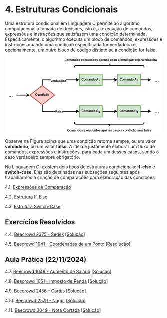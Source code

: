 # 4. Estruturas Condicionais

Uma estrutura condicional em Linguagem C permite ao algoritmo computacional a tomada de decisões, isto é, a execução de comandos, expressões e instruções que satisfazem uma condição determinada. Especificamente, o algoritmo executa um bloco de comandos, expressões e instruções quando uma condição especificada for verdadeira e, opcionalmente, um outro bloco de código distinto se a condição for falsa.

![Fluxograma if-else](images/ifelse_flowchart.png)

Observe na Figura acima que uma condição retorna sempre, ou um valor **verdadeiro**, ou um valor **falso**. A ideia é justamente elaborar um fluxo de comandos, expressões e instruções, para cada um desses casos, sendo o caso verdadeiro sempre obrigatório.

Na Linguagem C, existem dois tipos de estruturas condicionais: **if-else** e **switch-case**. Elas são detalhadas nas subseções seguintes após trabalharmos a criação de comparações para elaboração das condições.

4.1. [Expressões de Comparação](comparacao.md)

4.2. [Estrutura If-Else](ifelse.md)

4.3. [Estrutura Switch-Case](switchcase.md)

## Exercícios Resolvidos

4.4. [Beecrowd 2375 - Sedex](https://judge.beecrowd.com/pt/problems/view/2375) [[Solucão](beecrowd_2375.md)]

4.5. [Beecrowd 1041 - Coordenadas de um Ponto](https://judge.beecrowd.com/pt/problems/view/1041) [[Resolucão](beecrowd_1041.md)]


## Aula Prática (22/11/2024)

4.7. [Beecrowd 1048 - Aumento de Salário](https://judge.beecrowd.com/pt/problems/view/1048) [[Solucão](beecrowd_1048.c)]

4.8. [Beecrowd 1051 - Imposto de Renda](https://judge.beecrowd.com/pt/problems/view/1051) [[Solucão](beecrowd_1051.c)]

4.9. [Beecrowd 2456 - Cartas](https://judge.beecrowd.com/pt/problems/view/2456) [[Solucão](beecrowd_2456.c)]

4.10. [Beecrowd 2579 - Nagol](https://judge.beecrowd.com/pt/problems/view/2579) [[Solucão](beecrowd_2579.c)]

4.11. [Beecrowd 3049 - Nota Cortada](https://judge.beecrowd.com/pt/problems/view/3049) [[Solucão](beecrowd_3049.c)]

